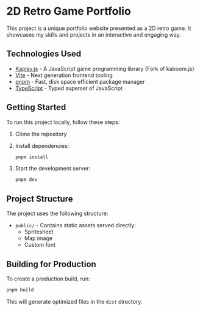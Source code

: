 # 2D Retro Game Portfolio

This project is a unique portfolio website presented as a 2D retro game.
It showcases my skills and projects in an interactive and engaging way.

## Technologies Used

- [Kaplay.js](https://kaplayjs.com/) - A JavaScript game programming library
  (Fork of kaboom.js)
- [Vite](https://vitejs.dev/) - Next generation frontend tooling
- [pnpm](https://pnpm.io/) - Fast, disk space efficient package manager
- [TypeScript](https://www.typescriptlang.org/) - Typed superset of JavaScript

## Getting Started

To run this project locally, follow these steps:

1. Clone the repository
2. Install dependencies:

   ```bash
   pnpm install
   ```

3. Start the development server:

   ```bash
   pnpm dev
   ```

## Project Structure

The project uses the following structure:

- `public/` - Contains static assets served directly:
  - Spritesheet
  - Map image
  - Custom font

## Building for Production

To create a production build, run:

```bash
pnpm build
```

This will generate optimized files in the `dist` directory.
